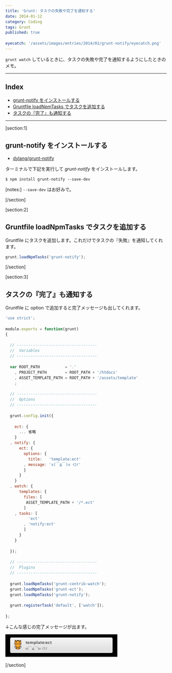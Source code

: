 ```yaml
---
title: 'Grunt: タスクの失敗や完了を通知する'
date: 2014-01-12
category: Coding
tags: Grunt
published: true

eyecatch: '/assets/images/entries/2014/01/grunt-notify/eyecatch.png'
---
```


`grunt watch` しているときに、タスクの失敗や完了を通知するようにしたときのメモ。

---

## Index

- [grunt-notify をインストールする](#p1)
- [Gruntfile loadNpmTasks でタスクを追加する](#p2)
- [タスクの『完了』も通知する](#p3)

---

[section:1]

## grunt-notify をインストールする

- [dylang/grunt-notify](https://github.com/dylang/grunt-notify)

ターミナルで下記を実行して *grunt-notify* をインストールします。

```shell
$ npm install grunt-notify --save-dev
```

[notes:] `--save-dev` はお好みで。

[/section]

[section:2]

## Gruntfile loadNpmTasks でタスクを追加する

Gruntfile にタスクを追加します。これだけでタスクの『失敗』を通知してくれます。

```javascript
grunt.loadNpmTasks('grunt-notify');
```

[/section]

[section:3]

## タスクの『完了』も通知する

Gruntfile に option で追加すると完了メッセージも出してくれます。

```javascript
'use strict';

module.exports = function(grunt)
{

  // -----------------------------------
  //  Variables
  // -----------------------------------

  var ROOT_PATH           = '.'
    , PROJECT_PATH        = ROOT_PATH + '/htdocs'
    , ASSET_TEMPLATE_PATH = ROOT_PATH + '/assets/template'
    ;

  // -----------------------------------
  //  Options
  // -----------------------------------

  grunt.config.init({

    ect: {
      ... 省略
    }
  , notify: {
      ect: {
        options: {
          title:   'template:ect'
        , message: 'v(￣д￣)v ｲｴｲ'
        }
      }
    }
  , watch: {
      templates: {
        files: [
         ASSET_TEMPLATE_PATH + '/*.ect'
        ]
    , tasks: [
          'ect'
        , 'notify:ect'
        ]
      }
    }

  });

  // -----------------------------------
  //  Plugins
  // -----------------------------------

  grunt.loadNpmTasks('grunt-contrib-watch');
  grunt.loadNpmTasks('grunt-ect');
  grunt.loadNpmTasks('grunt-notify');

  grunt.registerTask('default', ['watch']);

};
```

↓こんな感じの完了メッセージが出ます。

![Grunt notify](/assets/images/entries/2014/01/grunt-notify/01.png)

[/section]

